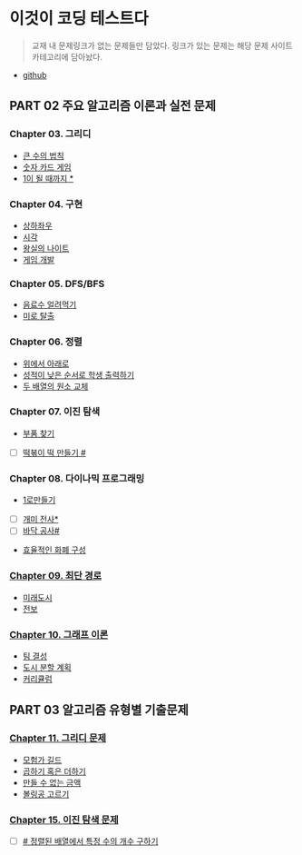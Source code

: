 # 이것이 코딩 테스트다

> 교재 내 문제링크가 없는 문제들만 담았다. 링크가 있는 문제는 해당 문제 사이트 카테고리에 담아놨다.

- [github](https://github.com/ndb796/python-for-coding-test)

## PART 02 주요 알고리즘 이론과 실전 문제

### Chapter 03. 그리디

- [큰 수의 법칙](chapter3/큰_수의_법칙.md)
- [숫자 카드 게임](chapter3/숫자_카드_게임.md)
- [1이 될 때까지 \*](chapter3/1이_될_때까지.md)

### Chapter 04. 구현

- [상하좌우](chapter4/상하좌우.md)
- [시각](chapter4/시각.md)
- [왕실의 나이트](chapter4/왕실의_나이트.md)
- [게임 개발](chapter4/게임_개발.md)

### Chapter 05. DFS/BFS

- [음료수 얼려먹기](chapter5/음료수_얼려먹기.md)
- [미로 탈출](chapter5/미로_탈출.md)

### Chapter 06. 정렬

- [위에서 아래로](chapter6/위에서_아래로.md)
- [성적이 낮은 순서로 학생 출력하기](chapter6/성적이_낮은_순서로_학생_출력하기.md)
- [두 배열의 원소 교체](chapter6/두_배열의_원소_교체.md)

### Chapter 07. 이진 탐색

- [부품 찾기](chapter7/부품_찾기.md)
- [ ] [떡볶이 떡 만들기 \#](chapter7/떡볶이_떡_만들기.md)

### Chapter 08. 다이나믹 프로그래밍

- [1로만들기](chapter8/1로만들기.md)
- [ ] [개미 전사\*](chapter8/개미_전사.md)
- [ ] [바닥 공사\#](chapter8/바닥_공사.md)
- [효율적인 화폐 구성](chapter8/효율적인_화폐_구성.md)

### [Chapter 09. 최단 경로](chapter9/README.md)

- [미래도시](chapter9/미래_도시.md)
- [전보](chapter9/전보.md)

### [Chapter 10. 그래프 이론](chapter10/README.md)

- [팀 결성](chapter10/팀_결성.md)
- [도시 분할 계획](chapter10/도시_분할_계획.md)
- [커리큘럼](chapter10/커리큘럼.md)

## PART 03 알고리즘 유형별 기출문제

### [Chapter 11. 그리디 문제](./chapter10/)

- [모험가 길드](chapter11/모험가_길드.md)
- [곱하기 혹은 더하기](chapter11/곱하기_혹은_더하기.md)
- [만들 수 없는 금액](chapter11/만들_수_없는_금액.md)
- [볼링공 고르기](chapter11/볼링공_고르기.md)

### [Chapter 15. 이진 탐색 문제](./chapter15/)

- [ ] [\# 정렬된 배열에서 특정 수의 개수 구하기](./chapter15/정렬된_배열에서_특정_수의_개수_구하기.md)
